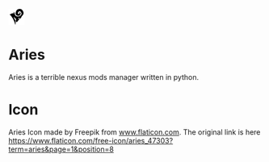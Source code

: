 ![alt text](https://github.com/james-d12/Aries/blob/main/src/images/icon-32x32.png?raw=true) 
# Aries
Aries is a terrible nexus mods manager written in python.


# Icon
Aries Icon made by Freepik from www.flaticon.com. The original link is here https://www.flaticon.com/free-icon/aries_47303?term=aries&page=1&position=8
